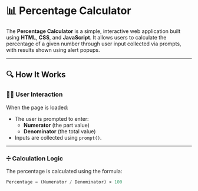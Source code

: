 # 📊 Percentage Calculator

The **Percentage Calculator** is a simple, interactive web application built using **HTML**, **CSS**, and **JavaScript**. It allows users to calculate the percentage of a given number through user input collected via prompts, with results shown using alert popups.

---

## 🔍 How It Works

### 🧑‍💻 User Interaction

When the page is loaded:
- The user is prompted to enter:
  - **Numerator** (the part value)
  - **Denominator** (the total value)
- Inputs are collected using `prompt()`.

---

### ➗ Calculation Logic

The percentage is calculated using the formula:

```js
Percentage = (Numerator / Denominator) × 100
